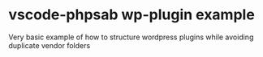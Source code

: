 # vscode-phpsab wp-plugin example
Very basic example of how to structure wordpress plugins while avoiding duplicate vendor folders
